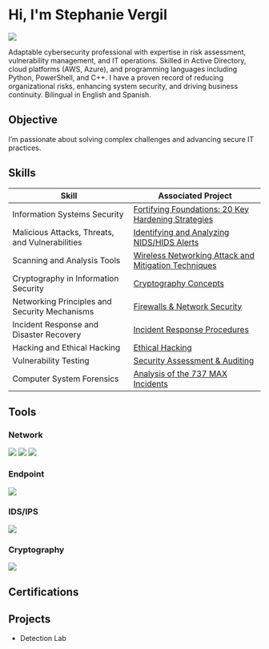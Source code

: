 # Hi, I'm Stephanie Vergil
<a href="https://linkedin.com/in/stephanie-vergil-8982142a8"><img src="https://img.shields.io/badge/-LinkedIn-0072b1?&style=for-the-badge&logo=linkedin&logoColor=white" /></a>

Adaptable cybersecurity professional with expertise in risk assessment, vulnerability management, and IT operations. Skilled in Active Directory, cloud platforms (AWS, Azure), and programming languages including Python, PowerShell, and C++. I have a proven record of reducing organizational risks, enhancing system security, and driving business continuity. Bilingual in English and Spanish.

## Objective
I’m passionate about solving complex challenges and advancing secure IT practices.

## Skills
| Skill                                         | Associated Project                                                                 |
|-----------------------------------------------|-----------------------------------------------------------------------------------|
| Information Systems Security                  | <a href="https://github.com/username/repo/assignments/Fortifying_Foundations.pdf">Fortifying Foundations: 20 Key Hardening Strategies</a> |
| Malicious Attacks, Threats, and Vulnerabilities| <a href="https://github.com/username/repo/assignments/NIDS_HIDS_Alerts.pdf">Identifying and Analyzing NIDS/HIDS Alerts</a>         |
| Scanning and Analysis Tools                   | <a href="https://github.com/username/repo/assignments/Wireless_Attacks.pdf">Wireless Networking Attack and Mitigation Techniques</a> |
| Cryptography in Information Security          | <a href="https://github.com/username/repo/assignments/Cryptography_Concepts.pdf">Cryptography Concepts</a>                              |
| Networking Principles and Security Mechanisms | <a href="https://github.com/username/repo/assignments/Firewalls_Network_Security.pdf">Firewalls & Network Security</a>                       |
| Incident Response and Disaster Recovery       | <a href="https://github.com/username/repo/assignments/Incident_Response.pdf">Incident Response Procedures</a>                       |
| Hacking and Ethical Hacking                   | <a href="https://github.com/username/repo/assignments/Ethical_Hacking.pdf">Ethical Hacking</a>                                    |
| Vulnerability Testing                         | <a href="https://github.com/username/repo/assignments/Security_Assessment.pdf">Security Assessment & Auditing</a>                     |
| Computer System Forensics                     | <a href="https://github.com/username/repo/assignments/737_MAX_Analysis.pdf">Analysis of the 737 MAX Incidents</a>                  |


## Tools

### Network
<div>
    <a href="https://example.com/network"><img src="https://img.shields.io/badge/-Wireshark-1679A7?&style=for-the-badge&logo=Wireshark&logoColor=white" /></a>
    <a href="https://example.com/network"><img src="https://img.shields.io/badge/-Suricata-EF3B2D?&style=for-the-badge&logo=Suricata&logoColor=white" /></a>
    <a href="https://example.com/network"><img src="https://img.shields.io/badge/-Zeek-777BB4?&style=for-the-badge&logo=Zeek&logoColor=white" /></a>
</div>

### Endpoint
<div>
    <img src="https://img.shields.io/badge/-Microsoft_Defender_for_Endpoint-00A4EF?&style=for-the-badge&logo=Microsoft&logoColor=white" />
</div>

### IDS/IPS
<div>
    <img src="https://img.shields.io/badge/-IDS/IPS-000000?&style=for-the-badge&logo=Security&logoColor=white" />
</div>

### Cryptography
<div>
    <img src="https://img.shields.io/badge/-John_the_Ripper-000000?&style=for-the-badge&logo=Cryptography&logoColor=white" />
</div>

## Certifications


## Projects
- Detection Lab
